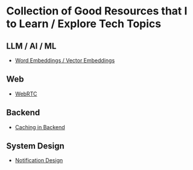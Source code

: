 # Collection of Good Resources that I  to Learn / Explore Tech Topics

## LLM / AI / ML 
 - [Word Embeddings / Vector Embeddings](https://jalammar.github.io/illustrated-word2vec/)

## Web
 - [WebRTC](https://www.youtube.com/watch?v=FExZvpVvYxA)
 
## Backend
 - [Caching in Backend](https://youtu.be/estH64OkwxU?si=FnUpUIjaQvopCsXi)

## System Design
 - [Notification Design](https://www.youtube.com/watch?v=e8cX9pQdu7Y)
